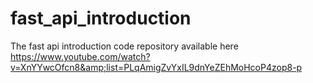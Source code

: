# fast_api_introduction
The fast api introduction code repository available here https://www.youtube.com/watch?v=XnYYwcOfcn8&amp;list=PLqAmigZvYxIL9dnYeZEhMoHcoP4zop8-p
